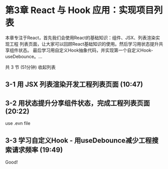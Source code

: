 # 第3章 React 与 Hook 应用：实现项目列表
本章专注于React，⾸先我们会使⽤React的基础知识：组件、JSX、列表渲染实现⼯程 列表⻚⾯，让⼤家可以回顾React基础知识的使⽤。然后学习⽤状态提升共享组件状态。 最后学习⽤⾃定义Hook抽象代码，并实现第⼀个⾃定义Hook-useDebounce。...

共 3 节 (51分钟) 收起列表

## 3-1 用 JSX 列表渲染开发工程列表页面 (10:47)

## 3-2 用状态提升分享组件状态，完成工程列表页面 (20:22)
use .evn file


## 3-3 学习自定义Hook - 用useDebounce减少工程搜索请求频率 (19:49)
Good!
